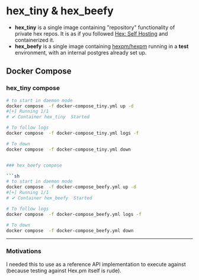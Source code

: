 # hex_tiny & hex_beefy


* **hex_tiny** is a single image containing "repository" functionality of private hex repos. It is as if you followed [Hex: Self Hosting](https://hex.pm/docs/self-hosting) and containerized it.
* **hex_beefy** is a single image containing [hexpm/hexpm](https://github.com/hexpm/hexpm/tree/main) running in a **test** environment, with an internal postgres already set up.

## Docker Compose

### hex_tiny compose

```sh
# to start in daemon mode
docker compose  -f docker-compose_tiny.yml up -d
#[+] Running 1/1
# ✔ Container hex_tiny  Started                                                                                                                                                                                                          0.1s 

# To follow logs
docker compose  -f docker-compose_tiny.yml logs -f

# To down
docker compose  -f docker-compose_tiny.yml down


### hex_beefy compose

```sh
# to start in daemon mode
docker compose  -f docker-compose_beefy.yml up -d
#[+] Running 1/1
# ✔ Container hex_beefy  Started                                                                                                                                                                                                          0.1s 

# To follow logs
docker compose  -f docker-compose_beefy.yml logs -f

# To down
docker compose  -f docker-compose_beefy.yml down
```

--------
### Motivations

I needed this to use as a reference API implementation to execute against (because testing against Hex.pm itself is rude).
